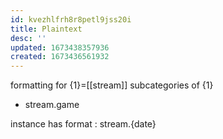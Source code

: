 ```yaml
---
id: kvezhlfrh8r8petl9jss20i
title: Plaintext
desc: ''
updated: 1673438357936
created: 1673436561932
---
```

formatting for {1}=[[stream]]
  subcategories of {1}
- stream.game

instance has format : stream.{date}
